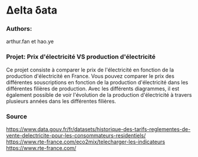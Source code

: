 # Δelta δata

### Authors:
arthur.fan et hao.ye

### Projet: Prix d'électricité VS production d'électricité

Ce projet consiste à comparer le prix de l'électricité en fonction de la production d'électricité en France.
Vous pouvez comparer le prix des différentes souscriptions en fonction de la production d'électricité dans les différentes filières de production.
Avec les différents diagrammes, il est également possible de voir l'évolution de la production d'électricité à travers plusieurs années dans les différentes filières.

### Source

https://www.data.gouv.fr/fr/datasets/historique-des-tarifs-reglementes-de-vente-delectricite-pour-les-consommateurs-residentiels/  
https://www.rte-france.com/eco2mix/telecharger-les-indicateurs   
https://www.rte-france.com/ 
